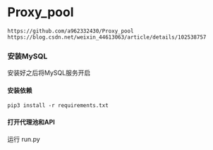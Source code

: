 # Proxy_pool
`https://github.com/a962332430/Proxy_pool`
``https://blog.csdn.net/weixin_44613063/article/details/102538757``
### 安装MySQL

安装好之后将MySQL服务开启

#### 安装依赖

```
pip3 install -r requirements.txt
```

#### 打开代理池和API

运行 run.py
